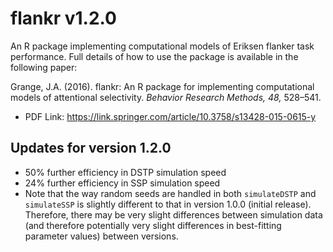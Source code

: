 
<!-- README.md is generated from README.Rmd. Please edit that file -->

# flankr v1.2.0

An R package implementing computational models of Eriksen flanker task
performance. Full details of how to use the package is available in the
following paper:

Grange, J.A. (2016). flankr: An R package for implementing computational
models of attentional selectivity. *Behavior Research Methods, 48,*
528–541.

- PDF Link:
  <https://link.springer.com/article/10.3758/s13428-015-0615-y>

## Updates for version 1.2.0

- 50% further efficiency in DSTP simulation speed
- 24% further efficiency in SSP simulation speed
- Note that the way random seeds are handled in both
  $\texttt{simulateDSTP}$ and $\texttt{simulateSSP}$ is slightly
  different to that in version 1.0.0 (initial release). Therefore, there
  may be very slight differences between simulation data (and therefore
  potentially very slight differences in best-fitting parameter values)
  between versions.
